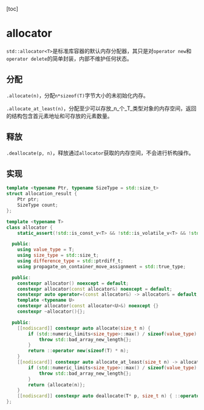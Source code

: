 [toc]

# allocator

`std::allocator<T>`是标准库容器的默认内存分配器，其只是对`operator new`和`operator delete`的简单封装，内部不维护任何状态。

## 分配

`.allocate(n)`，分配`n*sizeof(T)`字节大小的未初始化内存。

`.allocate_at_least(n)`，分配至少可以存放_n_个_T_类型对象的内存空间，返回的结构包含首元素地址和可存放的元素数量。

## 释放

`.deallocate(p, n)`，释放通过`allocator`获取的内存空间，不会进行析构操作。

## 实现

```cpp
template <typename Ptr, typename SizeType = std::size_t>
struct allocation_result {
    Ptr ptr;
    SizeType count;
};

template <typename T>
class allocator {
    static_assert(!std::is_const_v<T> && !std::is_volatile_v<T> && !std::is_function_v<T> && !std::is_reference_v<T>);

  public:
    using value_type = T;
    using size_type = std::size_t;
    using difference_type = std::ptrdiff_t;
    using propagate_on_container_move_assignment = std::true_type;

  public:
    constexpr allocator() noexcept = default;
    constexpr allocator(const allocator&) noexcept = default;
    constexpr auto operator=(const allocator&) -> allocator& = default;
    template <typename U>
    constexpr allocator(const allocator<U>&) noexcept {}
    constexpr ~allocator(){};

  public:
    [[nodiscard]] constexpr auto allocate(size_t n) {
        if (std::numeric_limits<size_type>::max() / sizeof(value_type) < n) {
            throw std::bad_array_new_length{};
        }
        return ::operator new(sizeof(T) * n);
    }
    [[nodiscard]] constexpr auto allocate_at_least(size_t n) -> allocation_result<value_type*> {
        if (std::numeric_limits<size_type>::max() / sizeof(value_type) < n) {
            throw std::bad_array_new_length{};
        }
        return {allocate(n)};
    }
    [[nodiscard]] constexpr auto deallocate(T* p, size_t n) { ::operator delete(p); }
};
```

